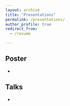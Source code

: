 ```yaml
---
layout: archive
title: "Presentations"
permalink: /presentations/
author_profile: true
redirect_from:
  - /resume

---
```


## Poster

-
 

## Talks

-
